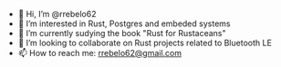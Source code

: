 - 👋 Hi, I’m @rrebelo62
- 👀 I’m interested in Rust, Postgres and embeded systems
- 🌱 I’m currently sudying the book "Rust for Rustaceans"
- 💞️ I’m looking to collaborate on Rust projects related to Bluetooth LE
- 📫 How to reach me: rrebelo62@gmail.com

